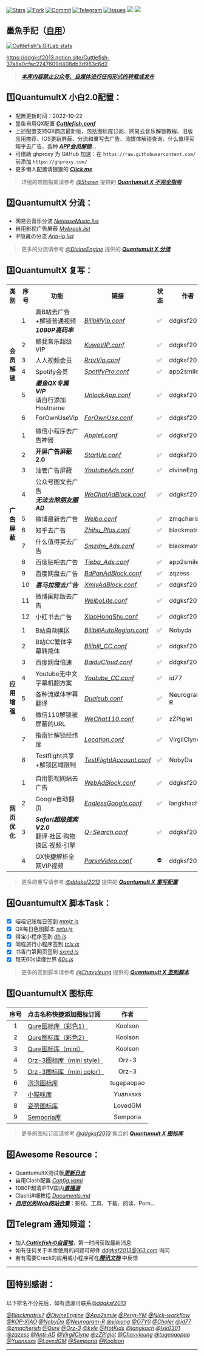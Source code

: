 [![Stars](https://img.shields.io/gitlab/stars/ddgksf2013/Cuttlefish?gitlab_url=https%3A%2F%2Fgitlab.com&style=social)](https://gitlab.com/ddgksf2013/Cuttlefish/-/starrers)
[![Fork](https://img.shields.io/gitlab/forks/ddgksf2013/Cuttlefish?gitlab_url=https%3A%2F%2Fgitlab.com%2F&style=social)](https://gitlab.com/ddgksf2013/Cuttlefish/-/forks)
[![Commit](https://img.shields.io/gitlab/last-commit/ddgksf2013/Cuttlefish?gitlab_url=https%3A%2F%2Fgitlab.com%2F)](https://gitlab.com/ddgksf2013/Cuttlefish/-/commits/master)
[![Telegram](https://img.shields.io/badge/Telegram-Channel-33A8E3)](https://t.me/ddgksf2021)
[![Issues](https://img.shields.io/gitlab/issues/open/ddgksf2013/Cuttlefish?gitlab_url=https%3A%2F%2Fgitlab.com%2F)](https://gitlab.com/ddgksf2013/Cuttlefish/-/issues)
[![](https://img.shields.io/gitlab/languages/count/ddgksf2013/Cuttlefish?gitlab_url=https%3A%2F%2Fgitlab.com%2F)](https://github.com/ddgksf2013)
[![](https://img.shields.io/badge/Author-%E5%A2%A8%E9%B1%BC%E6%89%8B%E8%AE%B0-brightgreen)](https://github.com/ddgksf2013)

## 墨魚手記（[自用](https://gitlab.com/ddgksf2013/Cuttlefish/-/blob/master/Rewrite/README.md "感谢赞助")）
[![Cuttlefish's GitLab stats](https://github-readme-stats.vercel.app/api?username=ddgksf2013&show_icons=true&count_private=true&theme=vue)](https://gitlab.com/ddgksf2013/Cuttlefish)

https://ddgksf2013.notion.site/Cuttlefish-37a8a0cfac2247609d408db3d963c6d2

> [***本库内容禁止公众号、自媒体进行任何形式的转载或发布***](https://gitlab.com/ddgksf2013/Cuttlefish)

## 1️⃣QuantumultX 小白2.0配置： 
* 配置更新时间：2022-10-22</font>
* 墨鱼自用QX配置 [***Cuttlefish.conf***](https://gitlab.com/ddgksf2013/Cuttlefish/-/raw/master/Profile/QuantumultX.conf) 
* 上述配置支持QX商店最新版，包括图标库订阅、网易云音乐解锁教程、旧版应用推荐、IOS更新屏蔽、分流和重写去广告、流媒体解锁查询、什么值得买知乎去广告、各种 [***APP会员解锁***](https://gitlab.com/ddgksf2013/Cuttlefish/-/raw/master/Rewrite/UnlockApp.conf)...
* 可借助 ghproxy 为 GitHub 加速：在 ```https://raw.githubusercontent.com/``` 前添加 ```https://ghproxy.com/```
* 更多懒人配置请狠狠的 [***Click me***](https://gitlab.com/ddgksf2013/Cuttlefish/-/blob/master/Profile/README.md)
> 详细的带图指南请参考 [*@Shawn*](https://t.me/QuanX_API) 提供的 [***Quantumult X 不完全指南***](https://www.notion.so/Quantumult-X-1d32ddc6e61c4892ad2ec5ea47f00917#bb2dce7c01114955bbdbbd222f2a5fcf)

## 2️⃣QuantumultX 分流：
* 网易云音乐分流 [*NeteaseMusic.list*](https://gitlab.com/ddgksf2013/Cuttlefish/-/raw/master/Filter/NeteaseMusic.list)
* 自用影视广告屏蔽 [*Mybreak.list*](https://gitlab.com/ddgksf2013/Cuttlefish/-/raw/master/Filter/Mybreak.list)
* IP隐藏の分流 [*Anti-ip.list*](https://gitlab.com/ddgksf2013/Cuttlefish/-/raw/master/Filter/anti-ip-attribution.list)
> 更多的分流请参考 [*@DivineEngine*](https://github.com/DivineEngine) 提供的 [***Quantumult X 分流***](https://github.com/DivineEngine/Profiles/tree/master/Quantumult/Filter)

## 3️⃣QuantumultX 复写：
<table>
    <tr> <th> 类别 </th> <th> 序号 </th> <th> 功能 </th> <th> 链接 </th> <th> 状态 </th> <th> 作者 </th> </tr >
    <tr>
		<td rowspan="6"><strong>会员解锁</strong></td>
		<td > 1 </td> <td > 真B站去广告+解锁普通视频<br><strong><em>1080P高码率</em></strong> </td> <td ><a href="https://gitlab.com/ddgksf2013/Cuttlefish/-/raw/master/Rewrite/AdBlock/Bilibili.conf"><em>BilibiliVip.conf</em></a></td><td>✅</td><td>ddgksf2013</td>
    </tr>
	<tr>
		<td > 2 </td> <td > 酷我音乐超级VIP </td> <td ><a href="https://gitlab.com/ddgksf2013/Cuttlefish/-/raw/master/Rewrite/UnlockVip/Kuwo.conf"><em>KuwoVIP.conf</em></a></td><td>✅</td><td>ddgksf2013</td>
    </tr>	
	<tr>
		<td > 3 </td> <td > 人人视频会员 </td> <td ><a href="https://gitlab.com/ddgksf2013/Cuttlefish/-/raw/master/Rewrite/UnlockVip/Rrtv.conf"><em>RrtvVip.conf</em></a></td><td>✅</td><td>ddgksf2013</td>
    </tr>
	<tr>
		<td > 4 </td> <td > Spotify会员 </td> <td ><a href="https://gitlab.com/ddgksf2013/Cuttlefish/-/raw/master/Rewrite/UnlockVip/Spotify.conf"><em>SpotifyPro.conf</em></a></td><td>✅</td><td>app2smile</td>
    </tr>
	<tr>
		<td > 5 </td> <td > <strong><em>墨鱼QX专属VIP</em></strong><br>请自行添加Hostname </td> <td ><a href="https://gitlab.com/ddgksf2013/Cuttlefish/-/raw/master/Rewrite/UnlockApp.conf"><em>UnlockApp.conf</em></a></td><td>✅</td><td>ddgksf2013</td>
    </tr>
	<tr>
		<td > 6 </td> <td > ForOwnUseVip </td> <td ><a href="https://gitlab.com/ddgksf2013/Cuttlefish/-/raw/master/Rewrite/ForOwnUse.conf"><em>ForOwnUse.conf</em></a></td><td>✅</td><td>ddgksf2013</td>
    </tr>
	<tr>
		<td colspan="5">  </td>
    </tr>
    <tr>
		<td rowspan="12"><strong>广告屏蔽</strong></td>
		<td > 1 </td> <td > 微信小程序去广告神器 </td> <td ><a href="https://gitlab.com/ddgksf2013/Cuttlefish/-/raw/master/Rewrite/AdBlock/Applet.conf"><em>Applet.conf</em></a></td><td>✅</td><td>ddgksf2013</td>
    </tr>
    <tr>
		<td > 2 </td> <td > <strong>开屏广告屏蔽2.0 </strong></td> <td ><a href="https://gitlab.com/ddgksf2013/Cuttlefish/-/raw/master/Rewrite/AdBlock/StartUp.conf"><em>StartUp.conf</em></a></td><td>✅</td><td>ddgksf2013</td>
    </tr>
    <tr>
		<td > 3 </td> <td > 油管广告屏蔽 </td> <td ><a href="https://gitlab.com/ddgksf2013/Cuttlefish/-/raw/master/Rewrite/AdBlock/YoutubeAds.conf"><em>YoutubeAds.conf</em></a></td><td>✅</td><td>divineEngine</td>  
    </tr>
	<tr>
		<td > 4 </td> <td > 公众号图文去广告<br><strong><em>无法去除朋友圈AD</strong></em> </td> <td ><a href="https://gitlab.com/ddgksf2013/Cuttlefish/-/raw/master/Rewrite/AdBlock/WeChat.conf"><em>WeChatAdBlock.conf</em></a></td><td>✅</td><td>ddgksf2013</td>
    </tr>
	<tr>
		<td > 5 </td> <td > 微博最新去广告 </td> <td ><a href="https://github.com/zmqcherish/proxy-script/raw/main/weibo.conf"><em>Weibo.conf</em></a></td><td>✅</td><td>zmqcherish</td>  
    </tr>
	<tr>
		<td > 6 </td> <td > 知乎去广告 </td> <td ><a href="https://raw.githubusercontent.com/blackmatrix7/ios_rule_script/master/script/zhihu/zhihu_plus.qxrewrite"><em>Zhihu_Plus.conf</em></a></td><td>✅</td><td>blackmatrix7</td>  
    </tr>
	<tr>
		<td > 7 </td> <td > 什么值得买去广告 </td> <td ><a href="https://raw.githubusercontent.com/blackmatrix7/ios_rule_script/master/script/smzdm/smzdm_remove_ads.qxrewrite"><em>Smzdm_Ads.conf</em></a></td><td>✅</td><td>blackmatrix7</td>  
    </tr>
	<tr>
		<td > 8 </td> <td > 百度贴吧去广告 </td> <td ><a href="https://github.com/app2smile/rules/raw/master/module/tieba-qx.conf"><em>Tieba_Ads.conf</em></a></td><td>✅</td><td>app2smile</td>  
    </tr>
	<tr>
		<td > 9 </td> <td > 百度网盘去广告 </td> <td ><a href="https://raw.githubusercontent.com/zqzess/rule_for_quantumultX/master/QuantumultX/rewrite/MyRewrite.conf"><em>BdPanAdBlock.conf</em></a></td><td>✅</td><td>zqzess</td>  
    </tr>
		<tr>
		<td > 10 </td> <td > <strong><em>喜马拉雅去广告</strong></em> </td> <td ><a href="https://gitlab.com/ddgksf2013/Cuttlefish/-/raw/master/Rewrite/AdBlock/Ximalaya.conf"><em>XmlyAdBlock.conf</em></a></td><td>✅</td><td>ddgksf2013</td>  
    </tr>
	<tr>
		<td > 11 </td> <td > 微博国际版去广告</td> <td ><a href="https://gitlab.com/ddgksf2013/Cuttlefish/-/raw/master/Rewrite/AdBlock/WeiboLite.conf"><em>WeiboLite.conf</em></a></td><td>✅</td><td>ddgksf2013</td>  
    </tr>
	<tr>
		<td > 12 </td> <td > 小红书去广告</td> <td ><a href="https://gitlab.com/ddgksf2013/Cuttlefish/-/raw/master/Rewrite/AdBlock/XiaoHongShu.conf">XiaoHongShu.conf</a></td><td>✅</td><td>ddgksf2013</td>  
    </tr>
	<tr>
		<td colspan="5">  </td>
    </tr>
	<tr>
		<td rowspan="8"><strong>应用增强</strong></td>
		<td > 1 </td> <td > B站自动换区 </td> <td ><a href="https://gitlab.com/ddgksf2013/Cuttlefish/-/raw/master/Rewrite/Function/BilibiliAutoRegion.conf"><em>BilibiliAutoRegion.conf</em></a></td><td>✅</td><td>Nobyda</td>
    </tr>
	<tr>
		<td > 2 </td> <td > B站CC繁体字幕转简体 </td> <td ><a href="https://gitlab.com/ddgksf2013/Cuttlefish/-/raw/master/Rewrite/Function/Bilibili_CC.conf"><em>Bilibili_CC.conf</em></a></td><td>✅</td><td>ddgksf2013</td>
    </tr>
	<tr>
		<td > 3 </td> <td > 百度网盘倍速 </td> <td ><a href="https://gitlab.com/ddgksf2013/Cuttlefish/-/raw/master/Rewrite/UnlockVip/BaiduCloud.conf"><em>BaiduCloud.conf</em></a></td><td>✅</td><td>ddgksf2013</td>
    </tr>
	<tr>
		<td > 4 </td> <td > Youtube无中文字幕机翻方案 </td> <td ><a href="https://raw.githubusercontent.com/id77/QuantumultX/master/rewrite/Youtube_CC.conf#out=Hant"><em>Youtube_CC.conf</em></a></td><td>✅</td><td>id77</td>
    </tr>
	<tr>
		<td > 5 </td> <td > 各种流媒体字幕翻译 </td> <td ><a href="https://raw.githubusercontent.com/Neurogram-R/Quantumult-X/main/snippet/Dualsub.snippet"><em>Dualsub.conf</em></a></td><td>✅</td><td>Neurogram-R</td>
    </tr>
	<tr>
		<td > 6 </td> <td > 微信110解锁被屏蔽的URL </td> <td ><a href="https://github.com/zZPiglet/Task/raw/master/UnblockURLinWeChat.conf"><em>WeChat110.conf</em></a></td><td>✅</td><td>zZPiglet</td>
    </tr>
	<tr>
		<td > 7 </td> <td > 指南针解锁经纬度 </td> <td ><a href="https://raw.githubusercontent.com/VirgilClyne/iRingo/main/qxrewrite/Location.qxrewrite"><em>Location.conf</em></a></td><td>✅</td><td>VirgilClyne</td>
    </tr>
	<tr>
		<td > 8 </td> <td > Testflight共享+解锁区域限制 </td> <td ><a href="https://raw.githubusercontent.com/NobyDa/Script/master/TestFlight/TestFlightAccount.js"><em>TestFlightAccount.conf</em></a></td><td>✅</td><td>NobyDa</td>
    </tr>
	<tr>
		<td colspan="5">  </td>
    </tr>
	<tr>
		<td rowspan="4"><strong>网页优化</strong></td>
		<td > 1 </td> <td > 自用影视网站去广告 </td> <td ><a href="https://gitlab.com/ddgksf2013/Cuttlefish/-/raw/master/Html/WebAdBlock.conf"><em>WebAdBlock.conf</em></a></td><td>✅</td><td>ddgksf2013</td>
    </tr>
	<tr>
		<td > 2 </td> <td > Google自动翻页 </td> <td ><a href="https://gitlab.com/ddgksf2013/Cuttlefish/-/raw/master/Rewrite/Function/EndlessGoogle.conf"><em>EndlessGoogle.conf</em></a></td><td>✅</td><td>langkhach</td>
    </tr>
	<tr>
		<td > 3 </td> <td > <strong><em>Safari超级搜索V2.0</em></strong><br>翻译·社区·购物·换区·视频·引擎  </td> <td ><a href="https://gitlab.com/ddgksf2013/Cuttlefish/-/raw/master/Rewrite/Function/Q-Search.conf"><em>Q-Search.conf</em></a></td><td>✅</td><td>ddgksf2013</td>
    </tr>
	<tr>
		<td > 4 </td> <td > QX快捷解析全网VIP视频 </td> <td ><a href="https://gitlab.com/ddgksf2013/Cuttlefish/-/raw/master/Rewrite/UnlockVip/ParseVideo.conf"><em>ParseVideo.conf</em></a></td><td>⛔️</td><td>ddgksf2013</td>
    </tr>
</table>

> 更多的重写请参考 [*@ddgksf2013*](https://gitlab.com/ddgksf2013) 提供的 [***Quantumult X 重写配置***](https://gitlab.com/ddgksf2013/Cuttlefish/-/tree/master/Rewrite)

## 4️⃣QuantumultX 脚本Task：
- [x] 喵喵记账每日签到 [*mmjz.js*](https://gitlab.com/ddgksf2013/Cuttlefish/-/raw/master/Script/mmjz.js)
- [x] QX每日色图脚本 [*setu.js*](https://gitlab.com/ddgksf2013/Cuttlefish/-/raw/master/Script/setu.js)
- [x] 得宝小程序签到 [*db.js*](https://gitlab.com/ddgksf2013/Cuttlefish/-/raw/master/Script/debao.js)
- [x] 同程旅行小程序签到 [*tclx.js*](https://gitlab.com/ddgksf2013/Cuttlefish/-/raw/master/Script/tclx.js)
- [x] 书香门第网页签到 [*sxmd.js*](https://gitlab.com/ddgksf2013/Cuttlefish/-/raw/master/Script/shuxiangmendi.js)
- [x] 每天60s读懂世界 [*60s.js*](https://gitlab.com/ddgksf2013/Cuttlefish/-/raw/master/Script/60s.js)
> 更多的签到脚本请参考 [*@Chavyleung*](https://github.com/chavyleung) 提供的 [***Quantumult X 签到脚本***](https://github.com/chavyleung/scripts/blob/master/QuantumultX_Remote_Task.conf)

## 5️⃣QuantumultX 图标库


| 序号 | 点击名称快捷添加图标订阅 | 作者 |
| :----: | :---- | :----: |
| 1  | [Qure图标库（彩色1）](https://quantumult.app/x/open-app/ui?module=gallery&type=icon&action=add&content=%5B%0A%20%20%20%20%22https%3A%2F%2Fgithub.com%2FKoolson%2FQure%2Fraw%2Fmaster%2FOther%2FQureColor-All.json%22%0A%5D) | Koolson |
| 2  | [Qure图标库（彩色2）](https://quantumult.app/x/open-app/ui?module=gallery&type=icon&action=add&content=%5B%0A%20%20%20%20%22https%3A%2F%2Fraw.githubusercontent.com%2FKoolson%2FQure%2Fmaster%2FOther%2FQureColor.json%22%0A%5D) | Koolson | 
| 3  | [Qure图标库（mini）](https://quantumult.app/x/open-app/ui?module=gallery&type=icon&action=add&content=%5B%0A%20%20%20%20%22https%3A%2F%2Fraw.githubusercontent.com%2FKoolson%2FQure%2Fmaster%2FOther%2FQuremini.json%22%0A%5D) |  Koolson |
| 4  | [Orz-3图标库（mini style）](https://quantumult.app/x/open-app/ui?module=gallery&type=icon&action=add&content=%5B%0A%20%20%20%20%22https%3A%2F%2Fgithub.com%2FOrz-3%2Fmini%2Fraw%2Fmaster%2Fmini.json%22%0A%5D) | Orz-3 |
| 5  | [Orz-3图标库（mini color）](https://quantumult.app/x/open-app/ui?module=gallery&type=icon&action=add&content=%5B%0A%20%20%20%20%22https%3A%2F%2Fraw.githubusercontent.com%2FOrz-3%2Fmini%2Fmaster%2FminiColor.json%22%0A%5D) | Orz-3 |
| 6  | [泡泡图标库 ](https://quantumult.app/x/open-app/ui?module=gallery&type=icon&action=add&content=%5B%0A%20%20%20%20%22https%3A%2F%2Fraw.githubusercontent.com%2Ftugepaopao%2FImage-Storage%2Fmaster%2Fother%2FCute.json%22%0A%5D) | tugepaopao |
| 7 | [小猫咪库](https://quantumult.app/x/open-app/ui?module=gallery&type=icon&action=add&content=%5B%0A%20%20%20%20%22https%3A%2F%2Fraw.githubusercontent.com%2FYuanxsxs%2FQtumultX%2Fmaster%2FIcon%2FCatcat.json%22%0A%5D) | Yuanxsxs |
| 8 | [姿势图标库](https://quantumult.app/x/open-app/ui?module=gallery&type=icon&action=add&content=%5B%0A%20%20%20%20%22https%3A%2F%2Fraw.githubusercontent.com%2FLovedGM%2FQuantumult-X-TuBiao%2Fmain%2Fzishi-cs.json%22%0A%5D) | LovedGM | 
| 9 | [Semporia库 ](https://quantumult.app/x/open-app/ui?module=gallery&type=icon&action=add&content=%5B%0A%20%20%20%20%22https%3A%2F%2Fraw.githubusercontent.com%2FSemporia%2FHand-Painted-icon%2Fmaster%2FSemporia.json%22%0A%5D) | Semporia |

> 更多的图标订阅请参考 [*@ddgksf2013*](https://gitlab.com/ddgksf2013) 集合的 [***Quantumult X 图标库***](https://gitlab.com/ddgksf2013/Cuttlefish/-/blob/master/Icon/README.md)

## 6️⃣Awesome Resource：
* QuantumultX测试版[***更新日志***](https://gitlab.com/ddgksf2013/Cuttlefish/-/raw/master/Profile/QX_TestFlight_Update.log)
* 自用Clash配置 [*Config.yaml*](https://gitlab.com/ddgksf2013/Cuttlefish/-/raw/master/Profile/Config.yaml)
* 1080P超清IPTV国内[***直播源***](https://github.com/wonderfvvl/iptv-3/raw/master/国内.m3u)
* Clash详细教程 [*Documents.md*](https://docs.cfw.lbyczf.com/contents/quickstart.html)
* [***自用优秀Web网站合集***](https://gitlab.com/ddgksf2013/Cuttlefish/-/tree/master/Html)：影视、工具、下载、阅读、Porn...


## 7️⃣Telegram 通知频道：
* 加入[***Cuttlefishの自留地***](https://t.me/ddgksf2021)，第一时间获取最新消息
* 如有任何关于本库使用的问题可邮件 *ddgksf2013@163.com* 询问
* 若有需要Crack的应用或小程序可在[***腾讯文档***](https://docs.qq.com/sheet/DYmRTQXpVY0hNcGls?tab=BB08J2) 中反馈

---------------------------------------------------------------------------------------------------------------------------------------------------------------------------------

## 8️⃣特别感谢：

以下排名不分先后，如有遗漏可联系[*@ddgksf2013*](https://t.me/ddgksf2013)

[*@Blackmatrix7*](https://github.com/blackmatrix7/ios_rule_script) [*@DivineEngine*](https://github.com/DivineEngine) [*@App2smile*](https://github.com/app2smile/rules)  [*@Peng-YM*](https://github.com/Peng-YM) [*@Nick-workflow*](https://github.com/Nick-workflow) [*@KOP-XIAO*](https://github.com/KOP-XIAO) [*@NobyDa*](https://github.com/NobyDa) [*@Neurogram-R*](https://github.com/Neurogram-R) [*@yjqiang*](https://github.com/yjqiang) [*@O7Y0*](https://github.com/O7Y0) [*@Choler*](https://github.com/Choler) [*@id77*](https://github.com/id77) [*@zmqcherish*](https://github.com/zmqcherish) [*@Qure*](https://github.com/Koolson/Qure) [*@Orz-3*](https://github.com/Orz-3) [*@kyle*](https://github.com/Xirou) [*@HotKids*](https://github.com/hotKids) [*@langkach*](https://github.com/langkhach270389) [*@lxk0301*](https://github.com/lxk0301) [*@zqzess*](https://github.com/zqzess/rule_for_quantumultX) [*@Anti-AD*](https://github.com/privacy-protection-tools/anti-AD) [*@VirgilClyne*](https://github.com/VirgilClyne/iRingo#iringo) [*@zZPiglet*](https://github.com/zZPiglet/Task/tree/master) [*@Chavyleung*](https://github.com/chavyleung) [*@tugepaopao*](https://github.com/tugepaopao/Image-Storage) [*@Yuanxsxs*](https://github.com/Yuanxsxs) [*@LovedGM*](https://github.com/LovedGM/Quantumult-X-TuBiao) [*@Semporia*](https://github.com/Semporia) [*@Koolson*](https://github.com/Koolson)

---------------------------------------------------------------------------------------------------------------------------------------------------------------------------------
